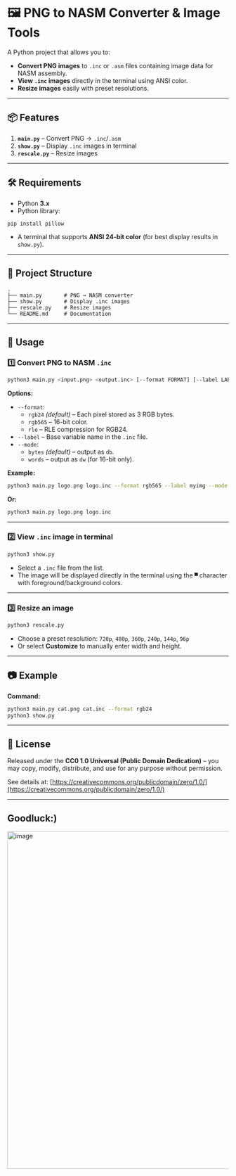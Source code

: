 # 🖼 PNG to NASM Converter & Image Tools

A Python project that allows you to:
- **Convert PNG images** to `.inc` or `.asm` files containing image data for NASM assembly.
- **View `.inc` images** directly in the terminal using ANSI color.
- **Resize images** easily with preset resolutions.

---

## 📦 Features

1. **`main.py`** – Convert PNG → `.inc`/`.asm`
2. **`show.py`** – Display `.inc` images in terminal
3. **`rescale.py`** – Resize images

---

## 🛠 Requirements

- Python **3.x**
- Python library:
```bash
pip install pillow
```
- A terminal that supports **ANSI 24-bit color** (for best display results in `show.py`).

---

## 📂 Project Structure

```
.
├── main.py       # PNG → NASM converter
├── show.py       # Display .inc images
├── rescale.py    # Resize images
└── README.md     # Documentation
```

---

## 🚀 Usage

### 1️⃣ Convert PNG to NASM `.inc`

```bash
python3 main.py <input.png> <output.inc> [--format FORMAT] [--label LABEL] [--mode MODE]
```

**Options:**
- `--format`:
  - `rgb24` *(default)* – Each pixel stored as 3 RGB bytes.
  - `rgb565` – 16-bit color.
  - `rle` – RLE compression for RGB24.
- `--label` – Base variable name in the `.inc` file.
- `--mode`:
  - `bytes` *(default)* – output as `db`.
  - `words` – output as `dw` (for 16-bit only).

**Example:**
```bash
python3 main.py logo.png logo.inc --format rgb565 --label myimg --mode words
```
**Or:**
```bash
python3 main.py logo.png logo.inc
```

---

### 2️⃣ View `.inc` image in terminal

```bash
python3 show.py
```
- Select a `.inc` file from the list.
- The image will be displayed directly in the terminal using the `▀` character with foreground/background colors.

---

### 3️⃣ Resize an image

```bash
python3 rescale.py
```
- Choose a preset resolution: `720p`, `480p`, `360p`, `240p`, `144p`, `96p`
- Or select **Customize** to manually enter width and height.

---

## 📷 Example

**Command:**
```bash
python3 main.py cat.png cat.inc --format rgb24
python3 show.py
```
---

## 📜 License
Released under the **CC0 1.0 Universal (Public Domain Dedication)** – you may copy, modify, distribute, and use for any purpose without permission.

See details at: [https://creativecommons.org/publicdomain/zero/1.0/](https://creativecommons.org/publicdomain/zero/1.0/)

---
## Goodluck:)
<img width="1366" height="768" alt="image" src="https://github.com/user-attachments/assets/64def9a1-41f2-48a3-9269-0a6e717986f5" />
